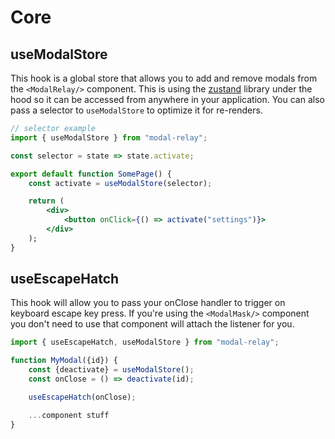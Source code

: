 # Core

## useModalStore

This hook is a global store that allows you to add and remove modals from the `<ModalRelay/>` component. This is using the [zustand](https://github.com/pmndrs/zustand) library under the hood so it can be accessed from anywhere in your application. You can also pass a selector to `useModalStore` to optimize it for re-renders.

```jsx
// selector example
import { useModalStore } from "modal-relay";

const selector = state => state.activate;

export default function SomePage() {
    const activate = useModalStore(selector);

    return (
        <div>
            <button onClick={() => activate("settings")}>
        </div>
    );
}
```

## useEscapeHatch

This hook will allow you to pass your onClose handler to trigger on keyboard escape key press. If you're using the `<ModalMask/>` component you don't need to use that component will attach the listener for you. 

```jsx
import { useEscapeHatch, useModalStore } from "modal-relay";

function MyModal({id}) {
    const {deactivate} = useModalStore();
    const onClose = () => deactivate(id);

    useEscapeHatch(onClose);

    ...component stuff
}
```
